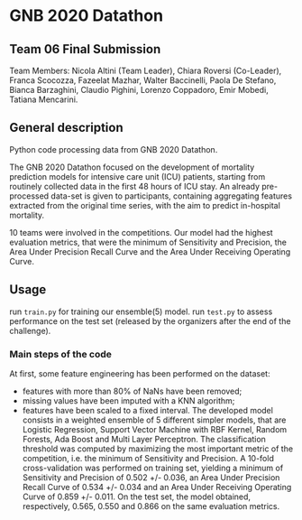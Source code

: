 # GNB 2020 Datathon

## Team 06 Final Submission
Team Members:
Nicola Altini (Team Leader), Chiara Roversi (Co-Leader), 
Franca Scocozza, Fazeelat Mazhar, Walter Baccinelli, Paola De Stefano, 
Bianca Barzaghini, Claudio Pighini, Lorenzo Coppadoro, Emir Mobedi, Tatiana Mencarini.


## General description
Python code processing data from GNB 2020 Datathon.

The GNB 2020 Datathon focused on the development of mortality prediction 
models for intensive care unit (ICU) patients, starting from routinely collected data in the first 48 hours of ICU stay.
An already pre-processed data-set is given to participants, containing aggregating features extracted from the original time 
series, with the aim to predict in-hospital mortality.

10 teams were involved in the competitions. Our model had the highest evaluation metrics, that were 
the minimum of Sensitivity and Precision, the Area Under Precision Recall Curve and the Area Under Receiving Operating Curve.


## Usage
run ``train.py`` for training our ensemble(5) model.
run ``test.py`` to assess performance on the test set (released by the organizers after the end of the challenge).


### Main steps of the code
At first, some feature engineering has been performed on the dataset:
- features with more than 80% of NaNs have been removed;
- missing values have been imputed with a KNN algorithm;
- features have been scaled to a fixed interval.
The developed model consists in a weighted ensemble of 5 different simpler models, that are Logistic Regression, Support Vector 
Machine with RBF Kernel, Random Forests, Ada Boost and Multi Layer Perceptron. The classification threshold was computed by
maximizing the most important metric of the competition, i.e. the minimum of Sensitivity and Precision.
A 10-fold cross-validation was performed on training set, yielding a minimum of Sensitivity and Precision of 0.502 +/- 0.036,
an Area Under Precision Recall Curve of 0.534 +/- 0.034 and an Area Under Receiving Operating Curve of 0.859 +/- 0.011.
On the test set, the model obtained, respectively, 0.565, 0.550 and 0.866 on the same evaluation metrics.
